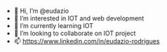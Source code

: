 - 👋 Hi, I’m @eudazio
- 👀 I’m interested in IOT and web development
- 🌱 I’m currently learning IOT
- 💞️ I’m looking to collaborate on IOT project
- 📫 https://www.linkedin.com/in/eudazio-rodrigues

<!---
eudazio/eudazio is a ✨ special ✨ repository because its `README.md` (this file) appears on your GitHub profile.
You can click the Preview link to take a look at your changes.
--->
